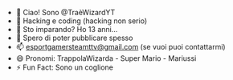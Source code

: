 - 👋 Ciao! Sono @TraèWizardYT
- 👀 Hacking e coding (hacking non serio)
- 🌱 Sto imparando? Ho 13 anni...
- 💞️ Spero di poter pubblicare spesso
- 📫 esportgamersteamttv@gmail.com (se vuoi puoi contattarmi)
- 😄 Pronomi: TrappolaWizarda - Super Mario - Mariussi
- ⚡ Fun Fact: Sono un coglione

<!---
Trap/Wizard is a ✨ special ✨ repository because its `README.md` (this file) appears on your GitHub profile.
You can click the Preview link to take a look at your changes.
--->
